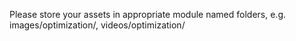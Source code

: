 Please store your assets in appropriate module named folders, e.g. images/optimization/, videos/optimization/
